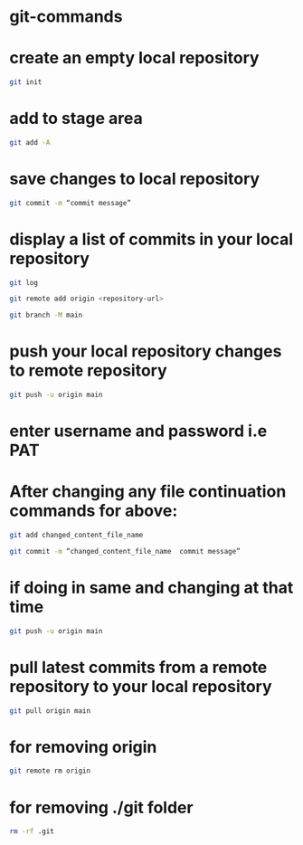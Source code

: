 # git-commands

# create an empty local repository
```sh
git init 
```

# add to stage area
```sh
git add -A 
```

# save changes to local repository
```sh
git commit -m “commit message” 
```

# display a list of commits in your local repository
```sh
git log
```

```sh
git remote add origin <repository-url>
```

```sh
git branch -M main 
```

# push your local repository changes to remote repository
```sh
git push -u origin main 
```

# enter username and  password i.e PAT


# After changing any file continuation commands for above:
```sh
git add changed_content_file_name
```

```sh
git commit -m “changed_content_file_name  commit message”
```
# if doing in same and changing at that time
```sh
git push -u origin main
```

# pull latest commits from a remote repository to your local repository
```sh
git pull origin main
```

# for removing origin
```sh
git remote rm origin 
```

# for removing ./git folder
```sh
rm -rf .git 
```
